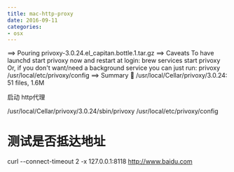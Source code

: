 ```yaml
---
title: mac-http-proxy
date: 2016-09-11
categories: 
- osx
---
```



==> Pouring privoxy-3.0.24.el_capitan.bottle.1.tar.gz
==> Caveats
To have launchd start privoxy now and restart at login:
  brew services start privoxy
Or, if you don't want/need a background service you can just run:
  privoxy /usr/local/etc/privoxy/config
==> Summary
🍺  /usr/local/Cellar/privoxy/3.0.24: 51 files, 1.6M

启动 http代理

/usr/local/Cellar/privoxy/3.0.24/sbin/privoxy /usr/local/etc/privoxy/config 


# 测试是否抵达地址

curl --connect-timeout 2 -x 127.0.0.1:8118 http://www.baidu.com




